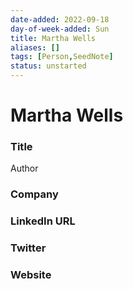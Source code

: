 ```yaml
---
date-added: 2022-09-18
day-of-week-added: Sun
title: Martha Wells
aliases: []
tags: [Person,SeedNote]
status: unstarted
---
```


# Martha Wells

### Title
Author

### Company


### LinkedIn URL


### Twitter


### Website






